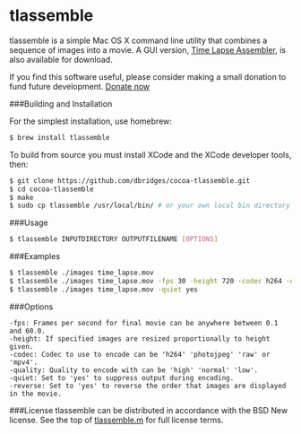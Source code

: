 # tlassemble
tlassemble is a simple Mac OS X command line utility that combines a sequence of images into a movie. A GUI version, [Time Lapse Assembler](http://www.dayofthenewdan.com/projects/time-lapse-assembler-1), is also available for download.

If you find this software useful, please consider making a small donation to fund future development.
[Donate now](https://www.paypal.com/cgi-bin/webscr?cmd=_s-xclick&hosted_button_id=9465YBPSUC9YL)

###Building and Installation

For the simplest installation, use homebrew:
```bash
$ brew install tlassemble
```

To build from source you must install XCode and the XCode developer tools, then:

```bash
$ git clone https://github.com/dbridges/cocoa-tlassemble.git
$ cd cocoa-tlassemble
$ make
$ sudo cp tlassemble /usr/local/bin/ # or your own local bin directory
```

###Usage
```bash
$ tlassemble INPUTDIRECTORY OUTPUTFILENAME [OPTIONS]
```

###Examples
```bash
$ tlassemble ./images time_lapse.mov
$ tlassemble ./images time_lapse.mov -fps 30 -height 720 -codec h264 -quality high
$ tlassemble ./images time_lapse.mov -quiet yes
```

###Options
```
-fps: Frames per second for final movie can be anywhere between 0.1 and 60.0.
-height: If specified images are resized proportionally to height given.
-codec: Codec to use to encode can be 'h264' 'photojpeg' 'raw' or 'mpv4'.
-quality: Quality to encode with can be 'high' 'normal' 'low'.
-quiet: Set to 'yes' to suppress output during encoding.
-reverse: Set to 'yes' to reverse the order that images are displayed in the movie.
```

###License
tlassemble can be distributed in accordance with the BSD New license. See the top of [tlassemble.m](https://github.com/dbridges/cocoa-tlassemble/blob/master/tlassemble.m) for full license terms.

